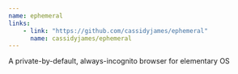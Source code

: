 ```yaml
---
name: ephemeral
links: 
    - link: "https://github.com/cassidyjames/ephemeral"
      name: cassidyjames/ephemeral
---
```

<p>A private-by-default, always-incognito browser for elementary OS</p>